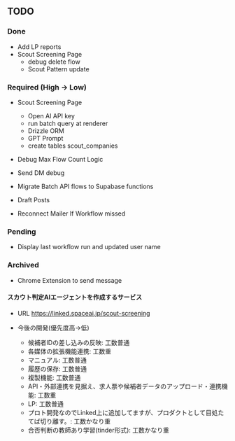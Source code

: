 ## TODO

### Done

- Add LP reports
- Scout Screening Page
  - debug delete flow
  - Scout Pattern update

### Required (High -> Low)

- Scout Screening Page

  - Open AI API key
  - run batch query at renderer
  - Drizzle ORM
  - GPT Prompt
  - create tables scout_companies

- Debug Max Flow Count Logic

- Send DM debug
- Migrate Batch API flows to Supabase functions
- Draft Posts
- Reconnect Mailer If Workflow missed

### Pending

- Display last workflow run and updated user name

### Archived

- Chrome Extension to send message

#### スカウト判定AIエージェントを作成するサービス
- URL
https://linked.spaceai.jp/scout-screening

- 今後の開発(優先度高→低)
  - 候補者IDの差し込みの反映: 工数普通
  - 各媒体の拡張機能連携: 工数重
  - マニュアル: 工数普通
  - 履歴の保存: 工数普通
  - 複製機能: 工数普通
  - API・外部連携を見据え、求人票や候補者データのアップロード・連携機能: 工数重
  - LP: 工数普通
  - プロト開発なのでLinked上に追加してますが、プロダクトとして目処たてば切り離す。: 工数かなり重
  - 合否判断の教師あり学習(tinder形式): 工数かなり重